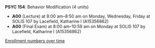 **PSYC 154**: Behavior Modification (4 units)

- **A00** (Lecture) at 8:00 am–8:50 am on Monday, Wednesday, Friday at SOLIS 107 by Lacefield, Katharine I (A15356862)
- **A00** (Final Exam) at 8:00 am–10:59 am on Monday at SOLIS 107 by Lacefield, Katharine I (A15356862)

[Enrollment numbers over time](./PSYC154.tsv)
